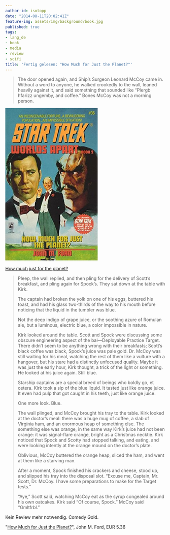 ```yaml
---
author-id: isotopp
date: "2014-08-11T20:02:41Z"
feature-img: assets/img/background/book.jpg
published: true
tags:
- lang_de
- book
- media
- review
- scifi
title: 'Fertig gelesen: "How Much for Just the Planet?"'
---
```

>The door opened again, and Ship’s Surgeon Leonard McCoy came in. Without a word to anyone, he walked crookedly to the wall, leaned heavily against it, and said something that sounded like “Plergb hfarizz ungemby, and coffee.” Bones McCoy was not a morning person.

[![](/uploads/2014/08/planet.jpg)](https://www.amazon.de/Much-Just-Planet-Star-Trek-ebook/dp/B000FC0PWQ)

[How much just for the planet?](https://www.amazon.de/Much-Just-Planet-Star-Trek-ebook/dp/B000FC0PWQ)

> Pleep, the wall replied, and then pling for the delivery of Scott’s breakfast, and pling again for Spock’s. They sat down at the table with Kirk.
>
> The captain had broken the yolk on one of his eggs, buttered his toast, and had his glass two-thirds of the way to his mouth before noticing that the liquid in the tumbler was blue.
>
> Not the deep indigo of grape juice, or the soothing azure of Romulan ale, but a luminous, electric blue, a color impossible in nature.
>
> Kirk looked around the table. Scott and Spock were discussing some obscure engineering aspect of the bal—Deployable Practice Target. There didn’t seem to be anything wrong with their breakfasts; Scott’s black coffee was black, Spock’s juice was pale gold. Dr. McCoy was still waiting for his meal, watching the rest of them like a vulture with a hangover, but his stare had a distinctly unfocused quality. Maybe it was just the early hour, Kirk thought, a trick of the light or something. He looked at his juice again. Still blue.
>
> Starship captains are a special breed of beings who boldly go, et cetera. Kirk took a sip of the blue liquid. It tasted just like orange juice. It even had pulp that got caught in his teeth, just like orange juice.
>
> One more look. Blue.
>
> The wall plinged, and McCoy brought his tray to the table. Kirk looked at the doctor’s meal: there was a huge mug of coffee, a slab of Virginia ham, and an enormous heap of something else. The something else was orange, in the same way Kirk’s juice had not been orange: it was signal-flare orange, bright as a Christmas necktie. Kirk noticed that Spock and Scotty had stopped talking, and eating, and were looking intently at the orange mound on the doctor’s plate.
>
> Oblivious, McCoy buttered the orange heap, sliced the ham, and went at them like a starving man.
>
> After a moment, Spock finished his crackers and cheese, stood up, and slipped his tray into the disposal slot. “Excuse me, Captain, Mr. Scott, Dr. McCoy. I have some preparations to make for the Target tests.”
>
> “Aye,” Scott said, watching McCoy eat as the syrup congealed around his own oatcakes. Kirk said “Of course, Spock.” McCoy said “Gmltfrbl.”

Kein Review mehr notwendig. Comedy Gold.

"[How Much for Just the Planet?](https://www.amazon.de/Much-Just-Planet-Star-Trek-ebook/dp/B000FC0PWQ)", John M. Ford, EUR 5.36

